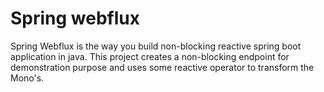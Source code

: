 # Spring webflux

Spring Webflux is the way you build non-blocking reactive spring boot application in java. This project creates a
non-blocking endpoint for demonstration purpose and uses some reactive operator to transform the Mono's.

